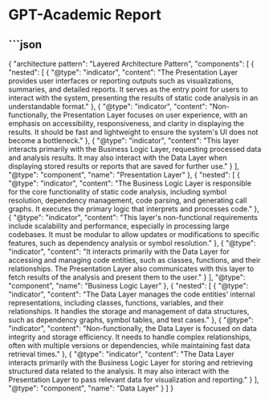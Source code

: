 # GPT-Academic Report
## ```json
{
  "architecture pattern": "Layered Architecture Pattern",
  "components": [
    {
      "nested": [
        {
          "@type": "indicator",
          "content": "The Presentation Layer provides user interfaces or reporting outputs such as visualizations, summaries, and detailed reports. It serves as the entry point for users to interact with the system, presenting the results of static code analysis in an understandable format."
        },
        {
          "@type": "indicator",
          "content": "Non-functionally, the Presentation Layer focuses on user experience, with an emphasis on accessibility, responsiveness, and clarity in displaying the results. It should be fast and lightweight to ensure the system's UI does not become a bottleneck."
        },
        {
          "@type": "indicator",
          "content": "This layer interacts primarily with the Business Logic Layer, requesting processed data and analysis results. It may also interact with the Data Layer when displaying stored results or reports that are saved for further use."
        }
      ],
      "@type": "component",
      "name": "Presentation Layer"
    },
    {
      "nested": [
        {
          "@type": "indicator",
          "content": "The Business Logic Layer is responsible for the core functionality of static code analysis, including symbol resolution, dependency management, code parsing, and generating call graphs. It executes the primary logic that interprets and processes code."
        },
        {
          "@type": "indicator",
          "content": "This layer's non-functional requirements include scalability and performance, especially in processing large codebases. It must be modular to allow updates or modifications to specific features, such as dependency analysis or symbol resolution."
        },
        {
          "@type": "indicator",
          "content": "It interacts primarily with the Data Layer for accessing and managing code entities, such as classes, functions, and their relationships. The Presentation Layer also communicates with this layer to fetch results of the analysis and present them to the user."
        }
      ],
      "@type": "component",
      "name": "Business Logic Layer"
    },
    {
      "nested": [
        {
          "@type": "indicator",
          "content": "The Data Layer manages the code entities' internal representations, including classes, functions, variables, and their relationships. It handles the storage and management of data structures, such as dependency graphs, symbol tables, and test cases."
        },
        {
          "@type": "indicator",
          "content": "Non-functionally, the Data Layer is focused on data integrity and storage efficiency. It needs to handle complex relationships, often with multiple versions or dependencies, while maintaining fast data retrieval times."
        },
        {
          "@type": "indicator",
          "content": "The Data Layer interacts primarily with the Business Logic Layer for storing and retrieving structured data related to the analysis. It may also interact with the Presentation Layer to pass relevant data for visualization and reporting."
        }
      ],
      "@type": "component",
      "name": "Data Layer"
    }
  ]
}
```

